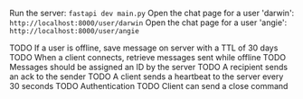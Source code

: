 Run the server: `fastapi dev main.py`
Open the chat page for a user 'darwin': `http://localhost:8000/user/darwin`
Open the chat page for a user 'angie': `http://localhost:8000/user/angie`

TODO If a user is offline, save message on server with a TTL of 30 days
TODO When a client connects, retrieve messages sent while offline
TODO Messages should be assigned an ID by the server
TODO A recipient sends an ack to the sender
TODO A client sends a heartbeat to the server every 30 seconds
TODO Authentication
TODO Client can send a close command
